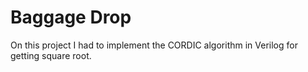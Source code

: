 # Baggage Drop
On this project I had to implement the CORDIC algorithm in Verilog for getting square root.

